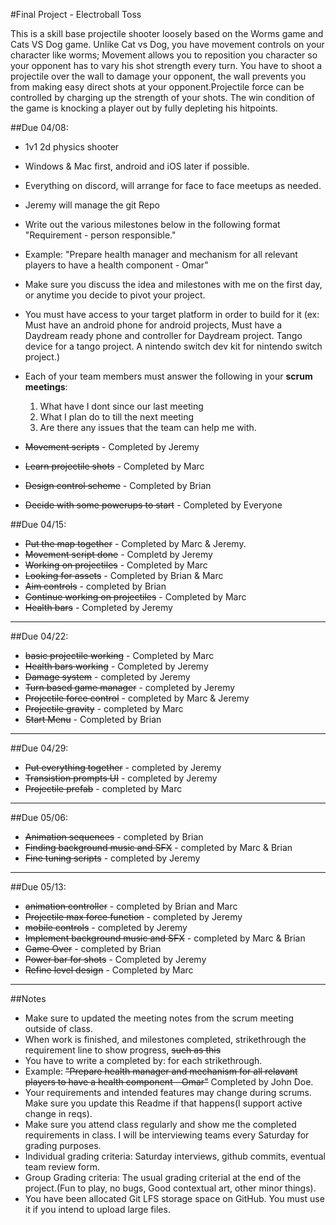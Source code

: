 #Final Project - Electroball Toss

This is a skill base projectile shooter loosely based on the Worms game and Cats VS Dog game. 
Unlike Cat vs Dog, you have movement controls on your character like worms;
Movement allows you to reposition you character so your opponent has to vary his shot strength every turn.
You have to shoot a projectile over the wall to damage your opponent, the wall prevents you from making easy direct shots at your opponent.Projectile force can be controlled by charging up the strength of your shots. The win condition of the game is knocking a player out by fully depleting his hitpoints. 


##Due 04/08:

* 1v1 2d physics shooter
* Windows & Mac first, android and iOS later if possible.
* Everything on discord, will arrange for face to face meetups as needed.
* Jeremy will manage the git Repo
* Write out the various milestones below in the following format "Requirement - person responsible."
* Example: "Prepare health manager and mechanism for all relevant players to have a health component - Omar" 
* Make sure you discuss the idea and milestones with me on the first day, or anytime you decide to pivot your project.
* You must have access to your target platform in order to build for it (ex: Must have an android phone for android projects, Must have a Daydream ready phone and controller for Daydream project. Tango device for a tango project. A nintendo switch dev kit for nintendo switch project.)
* Each of your team members must answer the following in your **scrum meetings**:
	1. What have I dont since our last meeting
	2. What I plan do to till the next meeting
	3. Are there any issues that the team can help me with.



 * ~~Movement scripts~~ - Completed by Jeremy
 * ~~Learn projectile shots~~ - Completed by Marc
 * ~~Design control scheme~~ - Completed by Brian
 * ~~Decide with some powerups to start~~ - Completed by Everyone
 

##Due 04/15:
 * ~~Put the map together~~ - Completed by Marc & Jeremy.
 * ~~Movement script done~~ - Completd by Jeremy
 * ~~Working on projectiles~~ - Completed by Marc
 * ~~Looking for assets~~ - Completed by Brian & Marc
 * ~~Aim controls~~ - completed by Brian
 * ~~Continue working on projectiles~~ - Completed by Marc
 * ~~Health bars~~ - Completed by Jeremy
 
---
##Due 04/22:
 * ~~basic projectile working~~ - Completed by Marc
 * ~~Health bars working~~ - Completed by Jeremy
 * ~~Damage system~~ - completed by Jeremy
 * ~~Turn based game manager~~ - completed by Jeremy
 * ~~Projectile force control~~ - completed by Marc & Jeremy
 * ~~Projectile gravity~~ - completed by Marc
 * ~~Start Menu~~ - Completed by Brian

---
##Due 04/29:
 * ~~Put everything together~~ - completed by Jeremy
 * ~~Transistion prompts UI~~ - completed by Jeremy
 * ~~Projectile prefab~~ - completed by Marc

---
##Due 05/06:
 * ~~Animation sequences~~ - completed by Brian
 * ~~Finding background music and SFX~~ - completed by Marc & Brian
 * ~~Fine tuning scripts~~ - completed by Jeremy

---
##Due 05/13:
 * ~~animation controller~~ - completed by Brian and Marc
 * ~~Projectile max force function~~ - completed by Jeremy
 * ~~mobile controls~~ - completed by Jeremy
 * ~~Implement background music and SFX~~ - completed by Marc & Brian
 * ~~Game Over~~ - completed by Brian
 * ~~Power bar for shots~~ - Completed by Jeremy
 * ~~Refine level design~~ - Completed by Marc

---
##Notes

* Make sure to updated the meeting notes from the scrum meeting outside of class.
* When work is finished, and milestones completed, strikethrough the requirement line to show progress,  ~~such as this~~
* You have to write a completed by: for each strikethrough.
* Example: ~~"Prepare health manager and mechanism for all relavant players to have a health component - Omar"~~ Completed by John Doe.
* Your requirements and intended features may change during scrums. Make sure you update this Readme if that happens(I support active change in reqs).
* Make sure you attend class regularly and show me the completed requirements in class. I will be interviewing teams every Saturday for grading purposes.
* Individual grading criteria: Saturday interviews, github commits, eventual team review form.
* Group Grading criteria: The usual grading criterial at the end of the project.(Fun to play, no bugs, Good contextual art, other minor things).
* You have been allocated Git LFS storage space on GitHub. You must use it if you intend to upload large files.
